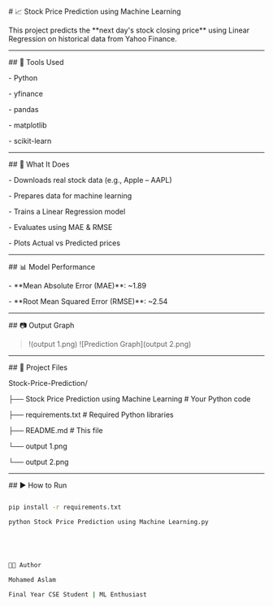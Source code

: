 \# 📈 Stock Price Prediction using Machine Learning



This project predicts the \*\*next day's stock closing price\*\* using Linear Regression on historical data from Yahoo Finance.



---



\## 🔧 Tools Used



\- Python

\- yfinance

\- pandas

\- matplotlib

\- scikit-learn



---



\## 🚀 What It Does



\- Downloads real stock data (e.g., Apple – AAPL)

\- Prepares data for machine learning

\- Trains a Linear Regression model

\- Evaluates using MAE \& RMSE

\- Plots Actual vs Predicted prices



---



\## 📊 Model Performance



\- \*\*Mean Absolute Error (MAE)\*\*: ~1.89

\- \*\*Root Mean Squared Error (RMSE)\*\*: ~2.54



---



\## 📷 Output Graph


> !\(output 1.png)
> !\[Prediction Graph](output 2.png)



---



\## 📁 Project Files



Stock-Price-Prediction/

├── Stock Price Prediction using Machine Learning # Your Python code

├── requirements.txt # Required Python libraries

├── README.md # This file

└── output 1.png 

└── output 2.png 





---



\## ▶️ How to Run



```bash

pip install -r requirements.txt

python Stock Price Prediction using Machine Learning.py





👨‍💻 Author

Mohamed Aslam

Final Year CSE Student | ML Enthusiast









